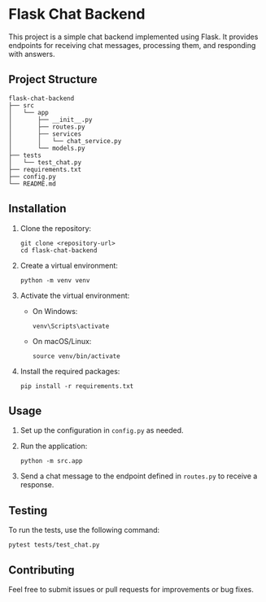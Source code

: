 # Flask Chat Backend

This project is a simple chat backend implemented using Flask. It provides endpoints for receiving chat messages, processing them, and responding with answers.

## Project Structure

```
flask-chat-backend
├── src
│   └── app
│       ├── __init__.py
│       ├── routes.py
│       ├── services
│       │   └── chat_service.py
│       └── models.py
├── tests
│   └── test_chat.py
├── requirements.txt
├── config.py
└── README.md
```

## Installation

1. Clone the repository:
   ```
   git clone <repository-url>
   cd flask-chat-backend
   ```

2. Create a virtual environment:
   ```
   python -m venv venv
   ```

3. Activate the virtual environment:
   - On Windows:
     ```
     venv\Scripts\activate
     ```
   - On macOS/Linux:
     ```
     source venv/bin/activate
     ```

4. Install the required packages:
   ```
   pip install -r requirements.txt
   ```

## Usage

1. Set up the configuration in `config.py` as needed.
2. Run the application:
   ```
   python -m src.app
   ```

3. Send a chat message to the endpoint defined in `routes.py` to receive a response.

## Testing

To run the tests, use the following command:
```
pytest tests/test_chat.py
```

## Contributing

Feel free to submit issues or pull requests for improvements or bug fixes.